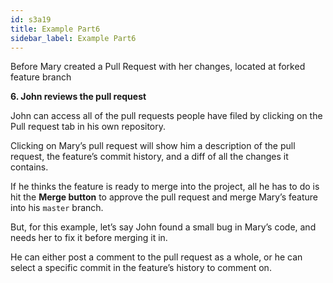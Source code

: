 ```yaml
---
id: s3a19
title: Example Part6
sidebar_label: Example Part6
---
```


Before Mary created a Pull Request with her changes, located at forked feature branch

**6. John reviews the pull request**

John can access all of the pull requests people have filed by clicking on the Pull request tab in his own repository.

Clicking on Mary’s pull request will show him a description of the pull request, the feature’s commit history, and a diff of all the changes it contains.






If he thinks the feature is ready to merge into the project, all he has to do is hit the **Merge button** to approve the pull request and merge Mary’s feature into his `master` branch.

But, for this example, let’s say John found a small bug in Mary’s code, and needs her to fix it before merging it in.

He can either post a comment to the pull request as a whole, or he can select a specific commit in the feature’s history to comment on.

